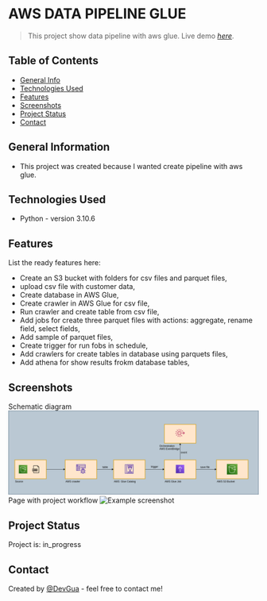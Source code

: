 # AWS DATA PIPELINE GLUE
> This project show data pipeline with aws glue.
> Live demo [_here_](#).

## Table of Contents
* [General Info](#general-information)
* [Technologies Used](#technologies-used)
* [Features](#features)
* [Screenshots](#screenshots)
* [Project Status](#project-status)
* [Contact](#contact)

## General Information
- This project was created because I wanted create pipeline with aws glue.


## Technologies Used
- Python - version 3.10.6


## Features
List the ready features here:
- Create an S3 bucket with folders for csv files and parquet files, 
- upload csv file with customer data,
- Create database in AWS Glue,
- Create crawler in AWS Glue for csv file,
- Run crawler and create table from csv file,
- Add jobs for create three parquet files with actions: aggregate, rename field, select fields,
- Add sample of parquet files,
- Create trigger for run fobs in schedule,
- Add crawlers for create tables in database using parquets files,
- Add athena for show results frokm database tables,


## Screenshots
Schematic diagram
![Example screenshot](./static/func-diagram-data-pipeline.png)
Page with project workflow
![Example screenshot](#)

## Project Status
Project is: in_progress


## Contact
Created by [@DevGua]() - feel free to contact me!
